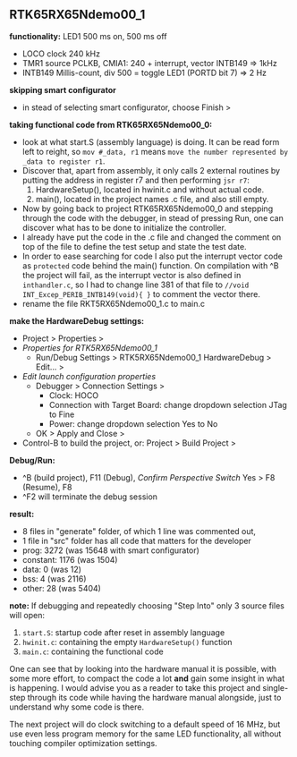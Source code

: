 RTK65RX65Ndemo00_1
---
**functionality:** LED1 500 ms on, 500 ms off
- LOCO clock 240 kHz
- TMR1 source PCLKB, CMIA1: 240 + interrupt, vector INTB149 => 1kHz
- INTB149 Millis-count, div 500 = toggle LED1 (PORTD bit 7) => 2 Hz

**skipping smart configurator**
- in stead of selecting smart configurator, choose Finish >

**taking functional code from RTK65RX65Ndemo00_0:** 
- look at what start.S (assembly language) is doing.
  It can be read form left to reight, so `mov #_data, r1` means
  `move the number represented by _data to register r1`.
- Discover that, apart from assembly, it only calls 2 external routines
  by putting the address in register r7 and then performing `jsr r7`:
  1. HardwareSetup(), located in hwinit.c and without actual code.
  1. main(), located in the project names .c file, and also still empty.
- Now by going back to project RTK65RX65Ndemo00_0 and stepping through the 
  code with the debugger, in stead of pressing Run, one can discover what
  has to be done to initialize the controller.
- I already have put the code in the .c file and changed the comment on top
  of the file to define the test setup and state the test date.
- In order to ease searching for code I also put the interrupt vector code
  as `protected` code behind the main() function.
  On compilation with ^B the project will fail, as the interrupt vector is
  also defined in `inthandler.c`, so I had to change line 381 of that file
  to `//void INT_Excep_PERIB_INTB149(void){ }` to comment the vector there.
- rename the file RKT5RX65Ndemo00_1.c to main.c

**make the HardwareDebug settings:**
- Project > Properties >
- _Properties for RTK5RX65Ndemo00_1_
  - Run/Debug Settings > RTK5RX65Ndemo00_1 HardwareDebug > Edit... >
- _Edit launch configuration properties_
  - Debugger > Connection Settings >
    - Clock: HOCO
    - Connection with Target Board: change dropdown selection JTag to Fine
    - Power: change dropdown selection Yes to No
  - OK > Apply and Close >
- Control-B to build the project, or: Project > Build Project >

**Debug/Run:**
- ^B (build project), F11 (Debug), _Confirm Perspective Switch_ Yes >
  F8 (Resume), F8  
- ^F2 will terminate the debug session

**result:**
- 8 files in "generate" folder, of which 1 line was commented out,
- 1 file in "src" folder has all code that matters for the developer
- prog: 3272 (was 15648 with smart configurator)
- constant: 1176 (was 1504)
- data: 0 (was 12)
- bss: 4 (was 2116)
- other: 28 (was 5404)

**note:**
If debugging and repeatedly choosing "Step Into" only 3 source files will open:
1. `start.S`: startup code after reset in assembly language
2. `hwinit.c`: containing the empty `HardwareSetup()` function
3. `main.c`: containing the functional code

One can see that by looking into the hardware manual it is possible,
with some more effort, to compact the code a lot **and** gain some insight
in what is happening.
I would advise you as a reader to take this project and single-step through
its code while having the hardware manual alongside, just to understand why
some code is there.
  
The next project will do clock switching to a default speed of 16 MHz,
but use even less program memory for the same LED functionality, all
without touching compiler optimization settings.
